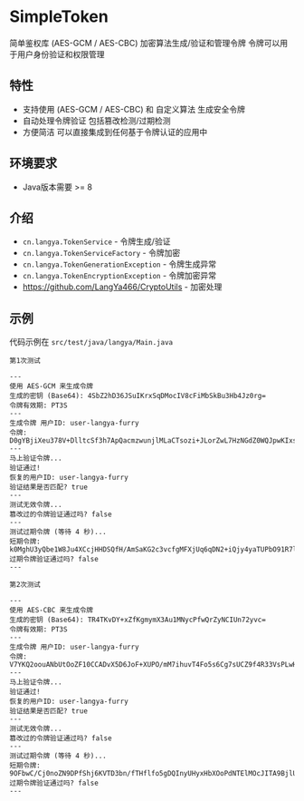 # SimpleToken

简单鉴权库 (AES-GCM / AES-CBC) 加密算法生成/验证和管理令牌 令牌可以用于用户身份验证和权限管理

## 特性
- 支持使用 (AES-GCM / AES-CBC) 和 自定义算法 生成安全令牌
- 自动处理令牌验证 包括篡改检测/过期检测
- 方便简洁 可以直接集成到任何基于令牌认证的应用中

## 环境要求
- Java版本需要 >= 8
  
## 介绍
- `cn.langya.TokenService` - 令牌生成/验证
- `cn.langya.TokenServiceFactory` - 令牌加密
- `cn.langya.TokenGenerationException` - 令牌生成异常
- `cn.langya.TokenEncryptionException` - 令牌加密异常
- https://github.com/LangYa466/CryptoUtils - 加密处理

## 示例
代码示例在 `src/test/java/langya/Main.java`

```text
第1次测试

---
使用 AES-GCM 来生成令牌
生成的密钥 (Base64): 4SbZ2hD36JSuIKrxSqDMocIV8cFiMbSkBu3Hb4Jz0rg=
令牌有效期: PT3S
---
生成令牌 用户ID: user-langya-furry
令牌: D0gYBjiXeu378V+DlltcSf3h7ApQacmzwunjlMLaCTsozi+JLorZwL7HzNGdZ0WQJpwKIxs6+b9FSiLQ/El61ibtIklj5JGnpROg7PCxmXqVgQW19lln6t0=
---
马上验证令牌...
验证通过!
恢复的用户ID: user-langya-furry
验证结果是否匹配? true
---
测试无效令牌...
篡改过的令牌验证通过吗? false
---
测试过期令牌 (等待 4 秒)...
短期令牌: k0MghU3yQbe1W8Ju4XCcjHHDSQfH/AmSaKG2c3vcfgMFXjUq6qDN2+iQjy4yaTUPbO91R7l7YSd4zXLJ4elOxmJY9O1Hs/rWhXysFKAlBpsO3NComPGTgac=
过期令牌验证通过吗? false
---

第2次测试

---
使用 AES-CBC 来生成令牌
生成的密钥 (Base64): TR4TKvDY+xZfKgmymX3Au1MNycPfwQrZyNCIUn72yvc=
令牌有效期: PT3S
---
生成令牌 用户ID: user-langya-furry
令牌: V7YKQ2oouANbUtOoZF10CCADvX5D6JoF+XUPO/mM7ihuvT4Fo5s6Cg7sUCZ9f4R33VsPLwH0t2hlgNVCIMK+9+Z/a21I7xhzsz6qP7b0ssc=
---
马上验证令牌...
验证通过!
恢复的用户ID: user-langya-furry
验证结果是否匹配? true
---
测试无效令牌...
篡改过的令牌验证通过吗? false
---
测试过期令牌 (等待 4 秒)...
短期令牌: 9OFbwC/Cj0noZN9DPfShj6KVTD3bn/fTHflfo5gDQInyUHyxHbXOoPdNTElMOcJITA9BjlUGsLQ7/b8WtbPjhvJCPlKooKzMeRf0TEietWuZI3mEvN/hbEU=
过期令牌验证通过吗? false
---